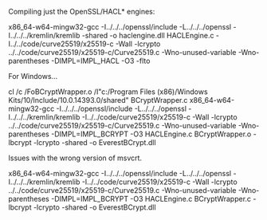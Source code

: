 Compiling just the OpenSSL/HACL* engines:

x86_64-w64-mingw32-gcc -I../../../openssl/include -L../../../openssl   -I../../../kremlin/kremlib -shared -o haclengine.dll HACLEngine.c -I../../code/curve25519/x25519-c -Wall -lcrypto ../../code/curve25519/x25519-c/Curve25519.c -Wno-unused-variable -Wno-parentheses -DIMPL=IMPL_HACL -O3 -flto

For Windows...

cl /c /FoBCryptWrapper.o /I"c:/Program Files (x86)/Windows Kits/10/Include/10.0.14393.0/shared" BCryptWrapper.c
x86_64-w64-mingw32-gcc -I../../../openssl/include -L../../../openssl   -I../../../kremlin/kremlib -I../../code/curve25519/x25519-c -Wall -lcrypto ../../code/curve25519/x25519-c/Curve25519.c -Wno-unused-variable -Wno-parentheses -DIMPL=IMPL_BCRYPT -O3 HACLEngine.c BCryptWrapper.o -lbcrypt -lcrypto -shared -o EverestBCrypt.dll

Issues with the wrong version of msvcrt.

x86_64-w64-mingw32-gcc -I../../../openssl/include -L../../../openssl   -I../../../kremlin/kremlib -I../../code/curve25519/x25519-c -Wall -lcrypto ../../code/curve25519/x25519-c/Curve25519.c -Wno-unused-variable -Wno-parentheses -DIMPL=IMPL_BCRYPT -O3 HACLEngine.c BCryptWrapper.c -lbcrypt -lcrypto -shared -o EverestBCrypt.dll
